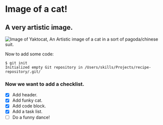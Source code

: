 # Image of a cat!
## A very artistic image.

![Image of Yaktocat, An Artistic image of a cat in a sort of pagoda/chinese suit.](https://octodex.github.com/images/yaktocat.png)

Now to add some code:

```
$ git init
Initialized empty Git repository in /Users/skills/Projects/recipe-repository/.git/
```

### Now we want to add a checklist.

- [x] Add header.
- [x] Add funky cat.
- [x] Add code block.
- [x] Add a task list.
- [ ] Do a funny dance!
